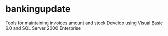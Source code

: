 # bankingupdate
Tools for maintaining invoices amount and stock
Develop using Visual Basic 6.0 and SQL Server 2000 Enterprise
